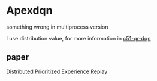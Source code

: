 # Apexdqn

something wrong in multiprocess version

I use distribution value, for more information in [c51-qr-dqn](https://github.com/LihaoR/c51-qr-dqn)

## paper

[Distributed Prioritized Experience Replay](https://arxiv.org/abs/1803.00933)
